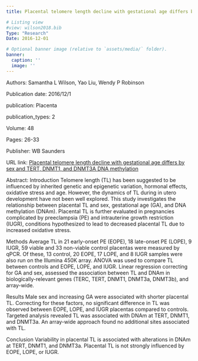```yaml
---
title: Placental telomere length decline with gestational age differs by sex and TERT, DNMT1, and DNMT3A DNA methylation

# Listing view
#view: wilson2018.bib
Type: "Research"
Date: 2016-12-01

# Optional banner image (relative to `assets/media/` folder).
banner:
  caption: ''
  image: ''
---
```

Authors: Samantha L Wilson, Yao Liu, Wendy P Robinson

Publication date: 2016/12/1

publication: Placenta

publication_types: 2

Volume: 48

Pages: 26-33

Publisher: WB Saunders

URL link: [Placental telomere length decline with gestational age differs by sex and TERT, DNMT1, and DNMT3A DNA methylation](https://www.sciencedirect.com/science/article/pii/S0143400416305392)

Abstract: Introduction
Telomere length (TL) has been suggested to be influenced by inherited genetic and epigenetic variation, hormonal effects, oxidative stress and age. However, the dynamics of TL during in utero development have not been well explored. This study investigates the relationship between placental TL and sex, gestational age (GA), and DNA methylation (DNAm). Placental TL is further evaluated in pregnancies complicated by preeclampsia (PE) and intrauterine growth restriction (IUGR), conditions hypothesized to lead to decreased placental TL due to increased oxidative stress.

Methods
Average TL in 21 early-onset PE (EOPE), 18 late-onset PE (LOPE), 9 IUGR, 59 viable and 33 non-viable control placentas were measured by qPCR. Of these, 13 control, 20 EOPE, 17 LOPE, and 8 IUGR samples were also run on the Illumina 450K array. ANOVA was used to compare TL between controls and EOPE, LOPE, and IUGR. Linear regression correcting for GA and sex, assessed the association between TL and DNAm in biologically-relevant genes (TERC, TERT, DNMT1, DNMT3a, DNMT3b), and array-wide.

Results
Male sex and increasing GA were associated with shorter placental TL. Correcting for these factors, no significant difference in TL was observed between EOPE, LOPE, and IUGR placentas compared to controls. Targeted analysis revealed TL was associated with DNAm at TERT, DNMT1, and DNMT3a. An array-wide approach found no additional sites associated with TL.

Conclusion
Variability in placental TL is associated with alterations in DNAm at TERT, DNMT1, and DNMT3a. Placental TL is not strongly influenced by EOPE, LOPE, or IUGR.